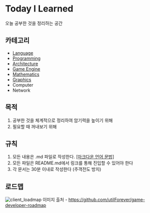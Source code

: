 # Today I Learned
오늘 공부한 것을 정리하는 공간

## 카테고리
- [Language](Language/README.md)
- [Programming](Programming/README.md)
- [Architecture](Architecture/README.md)
- [Game Engine](GameEngine/README.md)
- [Mathematics](Mathematics/README.md)
- [Graphics](Graphics/README.md)
- Computer
- Network

## 목적
1. 공부한 것을 체계적으로 정리하여 암기력을 높이기 위해
2. 필요할 때 꺼내보기 위해

## 규칙
1. 모든 내용은 .md 파일로 작성한다. [[마크다운 언어 문법]](https://github.com/adam-p/markdown-here/wiki/Markdown-Cheatsheet)
2. 모든 파일은 README.md에서 링크를 통해 진입할 수 있어야 한다
3. 각 문서는 30분 이내로 작성한다 (주객전도 방지)

## 로드맵
![client_loadmap](https://user-images.githubusercontent.com/37904040/103783496-2614db80-507c-11eb-8763-413bf84ecd05.png)
이미지 출처 - https://github.com/utilForever/game-developer-roadmap
